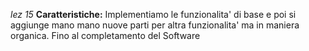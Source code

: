*lez 15*
**Caratteristiche:** Implementiamo le funzionalita' di base e poi si aggiunge mano mano nuove parti per altra funzionalita' ma in maniera organica. Fino al completamento del Software